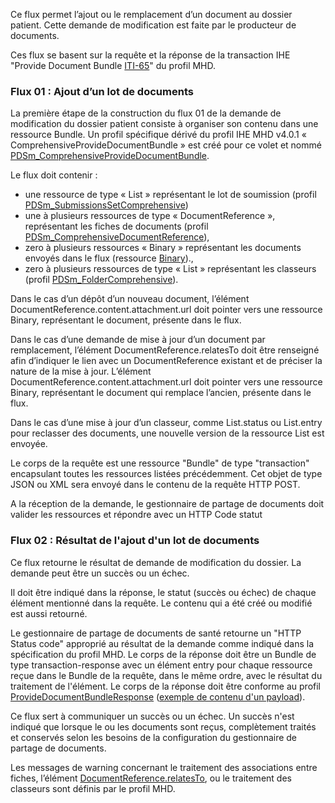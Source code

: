 Ce flux permet l’ajout ou le remplacement d’un document au dossier patient. Cette demande de modification est faite par le producteur de documents.

Ces flux se basent sur la requête et la réponse de la transaction IHE "Provide Document Bundle [ITI-65](https://profiles.ihe.net/ITI/MHD/ITI-65.html)" du profil MHD.

### Flux 01 : Ajout d’un lot de documents

La première étape de la construction du flux 01 de la demande de modification du dossier patient consiste à organiser son contenu dans une ressource Bundle. Un profil spécifique dérivé du profil IHE MHD v4.0.1 « ComprehensiveProvideDocumentBundle » est créé pour ce volet et nommé [PDSm_ComprehensiveProvideDocumentBundle](StructureDefinition-PDSmComprehensiveProvideDocumentBundle.html).

Le flux doit contenir :
* une ressource de type « List » représentant le lot de soumission (profil [PDSm_SubmissionsSetComprehensive](StructureDefinition-pdsmsubmissionsetcomprehensive.html))
* une à plusieurs ressources de type « DocumentReference », représentant les fiches de documents (profil [PDSm_ComprehensiveDocumentReference](StructureDefinition-PDSmComprehensiveDocumentReference.html)),
* zero à plusieurs ressources « Binary » représentant les documents envoyés dans le flux (ressource [Binary](https://www.hl7.org/fhir/binary.html)).,
* zero à plusieurs ressources de type « List » représentant les classeurs (profil [PDSm_FolderComprehensive](StructureDefinition-PDSmFolderComprehensive.html)).

Dans le cas d’un dépôt d’un nouveau document, l’élément DocumentReference.content.attachment.url doit pointer vers une ressource Binary, représentant le document, présente dans le flux.

Dans le cas d’une demande de mise à jour d’un document par remplacement, l’élément DocumentReference.relatesTo doit être renseigné afin d’indiquer le lien avec un DocumentReference existant et de préciser la nature de la mise à jour. L’élément DocumentReference.content.attachment.url doit pointer vers une ressource Binary, représentant le document qui remplace l’ancien, présente dans le flux.

Dans le cas d’une mise à jour d’un classeur, comme List.status ou List.entry pour reclasser des documents, une nouvelle version de la ressource List est envoyée.

Le corps de la requête est une ressource "Bundle" de type "transaction" encapsulant toutes les ressources listées précédemment. Cet objet de type JSON ou XML sera envoyé dans le contenu de la requête HTTP POST.

A la réception de la demande, le gestionnaire de partage de documents doit valider les ressources et répondre avec un HTTP Code statut

### Flux 02 : Résultat de l'ajout d'un lot de documents

Ce flux retourne le résultat de demande de modification du dossier. La demande peut être un succès ou un échec.

Il doit être indiqué dans la réponse, le statut (succès ou échec) de chaque élément mentionné dans la requête. Le contenu qui a été créé ou modifié est aussi retourné.


<!-- * [PDSmSubmissionSetComprehensive](StructureDefinition-PDSmSubmissionSetComprehensive.html) représentant le LotDeSoumission
* [PDSmComprehensiveDocumentReference](StructureDefinition-PDSmComprehensiveDocumentReference.html) représentant la Fiche
* [PDSmFolderComprehensive](StructureDefinition-PDSmFolderComprehensive.html) représentant le Classeur -->
<!-- Utiliser à chaque fois le nom du profil et non le lot de soumission, et rajouter le nom fonctionnel à côté -->

Le gestionnaire de partage de documents de santé retourne un "HTTP Status code" approprié au résultat de la demande comme indiqué dans la spécification du profil MHD. Le corps de la réponse doit être un Bundle de type transaction-response avec un élément entry pour chaque ressource reçue dans le Bundle de la requête, dans le même ordre, avec le résultat du traitement de l'élément. Le corps de la réponse doit être conforme au profil [ProvideDocumentBundleResponse](https://profiles.ihe.net/ITI/MHD/StructureDefinition/IHE.MHD.ProvideDocumentBundleResponse) ([exemple de contenu d'un payload](Bundle-a9c10f8a-882d-4000-a280-7150e0aeb478.json.html)).


Ce flux sert à communiquer un succès ou un échec. Un succès n'est indiqué que lorsque le ou les documents sont reçus, complètement traités et conservés selon les besoins de la configuration du gestionnaire de partage de documents.

Les messages de warning concernant le traitement des associations entre fiches, l’élément [DocumentReference.relatesTo](StructureDefinition-PDSmComprehensiveDocumentReference-definitions.html#DocumentReference.relatesTo), ou le traitement des classeurs sont définis par le profil MHD.